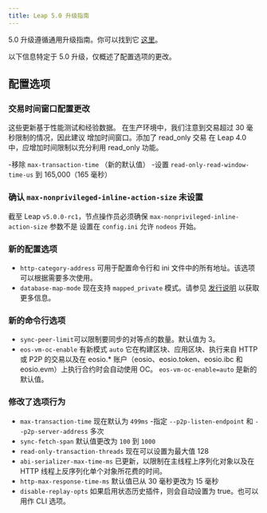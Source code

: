 ```yaml
---
title: Leap 5.0 升级指南
---
```


5.0 升级遵循通用升级指南。你可以找到它 [这里](./01_general-upgrade-guide.md)。

以下信息特定于 5.0 升级，仅概述了配置选项的更改。

## 配置选项

### 交易时间窗口配置更改

这些更新基于性能测试和经验数据。
在生产环境中，我们注意到交易超过 30 毫秒限制的情况，因此建议 
增加时间窗口。添加了 read_only 交易 
在 Leap 4.0 中，应增加时间限制以充分利用 read_only 功能。


-移除 `max-transaction-time` （新的默认值）
-设置 `read-only-read-window-time-us` 到 165,000（165 毫秒） 


### 确认 `max-nonprivileged-inline-action-size` 未设置
截至 Leap `v5.0.0-rc1`，节点操作员必须确保 `max-nonprivileged-inline-action-size` 参数不是 
设置在 `config.ini` 允许 `nodeos` 开始。



### 新的配置选项
- `http-category-address` 可用于配置命令行和 ini 文件中的所有地址。该选项可以根据需要多次使用。
- `database-map-mode` 现在支持 `mapped_private` 模式。请参见 [发行说明](https://github.com/AntelopeIO/leap/releases/tag/v5.0.0-rc1) 以获取更多信息。

### 新的命令行选项
- `sync-peer-limit`可以限制要同步的对等点的数量。默认值为 3。
- `eos-vm-oc-enable` 有新模式 `auto` 它在构建区块、应用区块、执行来自 HTTP 或 P2P 的交易以及在 eosio.* 账户（eosio、eosio.token、eosio.ibc 和 eosio.evm）上执行合约时会自动使用 OC。 `eos-vm-oc-enable=auto` 是新的默认值。

### 修改了选项行为
- `max-transaction-time` 现在默认为 `499ms`
-指定 `--p2p-listen-endpoint` 和 `--p2p-server-address` 多次
- `sync-fetch-span` 默认值更改为 `100` 到 `1000`
- `read-only-transaction-threads` 现在可以设置为最大值 128
- `abi-serializer-max-time-ms` 已更新，以限制在主线程上序列化对象以及在 HTTP 线程上反序列化单个对象所花费的时间。
- `http-max-response-time-ms` 默认值已从 30 毫秒更改为 15 毫秒
- `disable-replay-opts` 如果启用状态历史插件，则会自动设置为 true。也可以用作 CLI 选项。

